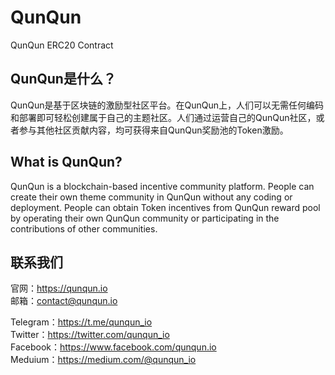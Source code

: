 # QunQun
QunQun ERC20 Contract



## QunQun是什么？
QunQun是基于区块链的激励型社区平台。在QunQun上，人们可以无需任何编码和部署即可轻松创建属于自己的主题社区。人们通过运营自己的QunQun社区，或者参与其他社区贡献内容，均可获得来自QunQun奖励池的Token激励。

## What is QunQun?
QunQun is a blockchain-based incentive community platform. People can create their own theme community in QunQun without any coding or deployment. People can obtain Token incentives from QunQun reward pool by operating their own QunQun community or participating in the contributions of other communities.



## 联系我们
官网：https://qunqun.io  
邮箱：contact@qunqun.io

Telegram：https://t.me/qunqun_io  
Twitter：https://twitter.com/qunqun_io  
Facebook：https://www.facebook.com/qunqun.io  
Meduium：https://medium.com/@qunqun_io
